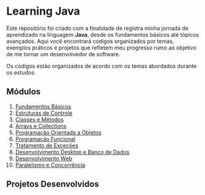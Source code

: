 # Learning Java

Este repositório foi criado com a finalidade de registra minha jornada de aprendizado na linguagem **Java**, desde os fundamentos básicos até tópicos avançados. Aqui você encontrará códigos organizados por temas, exemplos práticos e projetos que refletem meu progresso rumo ao objetivo de me tornar um desenvolvedor de software.

Os códigos estão organizados de acordo com os temas abordados durante os estudos:

## Módulos

1. [Fundamentos Básicos](/modulo1-fundamentos_basicos)
2. [Estruturas de Controle](/modulo2-estruturas_de_controle)
3. [Classes e Métodos]()
4. [Arrays e Collections]()
5. [Programação Orientada a Objetos]()
6. [Programação Funcional ]()
7. [Tratamento de Exceções]()
8. [Desenvolvimento Desktop e Banco de Dados]()
9. [Desenvolvimento Web]()
10. [Paralelismo e Concorrência]()

## Projetos Desenvolvidos


